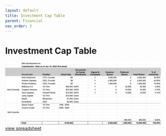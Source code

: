 ```yaml
---
layout: default
title: Investment Cap Table
parent: Financial
nav_order: 3
---
```


# Investment Cap Table

![image tooltip here](/cap.png)
[view spreadsheet](https://docs.google.com/spreadsheets/d/1wEBEVAX2KDDvHjo-GWF25Onhh-GwWOt8bRlt3SiBa4g/edit?usp=sharing)